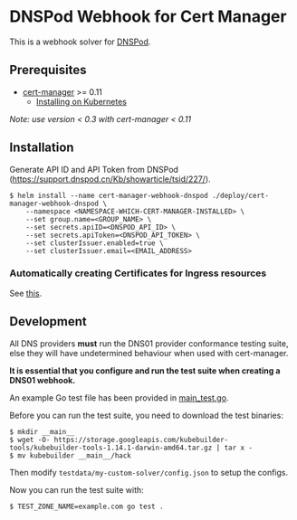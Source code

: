 # DNSPod Webhook for Cert Manager

This is a webhook solver for [DNSPod](https://www.dnspod.cn).

## Prerequisites

- [cert-manager](https://github.com/jetstack/cert-manager) >= 0.11
  - [Installing on Kubernetes](https://docs.cert-manager.io/en/release-0.11/getting-started/install/kubernetes.html)

_Note: use version < 0.3 with cert-manager < 0.11_

## Installation

Generate API ID and API Token from DNSPod (https://support.dnspod.cn/Kb/showarticle/tsid/227/).

```console
$ helm install --name cert-manager-webhook-dnspod ./deploy/cert-manager-webhook-dnspod \
    --namespace <NAMESPACE-WHICH-CERT-MANAGER-INSTALLED> \
    --set group.name=<GROUP_NAME> \
    --set secrets.apiID=<DNSPOD_API_ID> \
    --set secrets.apiToken=<DNSPOD_API_TOKEN> \
    --set clusterIssuer.enabled=true \
    --set clusterIssuer.email=<EMAIL_ADDRESS>
```

### Automatically creating Certificates for Ingress resources

See [this](https://cert-manager.io/docs/usage/ingress/#optional-configuration).

## Development

All DNS providers **must** run the DNS01 provider conformance testing suite,
else they will have undetermined behaviour when used with cert-manager.

**It is essential that you configure and run the test suite when creating a
DNS01 webhook.**

An example Go test file has been provided in [main_test.go]().

Before you can run the test suite, you need to download the test binaries:

```console
$ mkdir __main__
$ wget -O- https://storage.googleapis.com/kubebuilder-tools/kubebuilder-tools-1.14.1-darwin-amd64.tar.gz | tar x -
$ mv kubebuilder __main__/hack
```

Then modify `testdata/my-custom-solver/config.json` to setup the configs.

Now you can run the test suite with:

```bash
$ TEST_ZONE_NAME=example.com go test .
```
